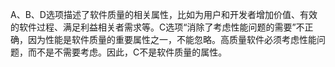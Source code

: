 A、B、D选项描述了软件质量的相关属性，比如为用户和开发者增加价值、有效的软件过程、满足利益相关者需求等。C选项“消除了考虑性能问题的需要”不正确，因为性能是软件质量的重要属性之一，不能忽略。高质量软件必须考虑性能问题，而不是不需要考虑。因此，C不是软件质量的属性。